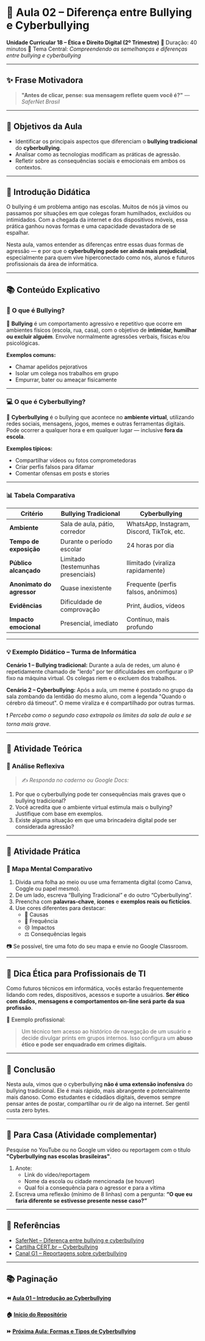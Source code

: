 # 👥 Aula 02 – Diferença entre Bullying e Cyberbullying

**Unidade Curricular 18 – Ética e Direito Digital (2º Trimestre)**
 📆 Duração: 40 minutos
 🎯 Tema Central: *Compreendendo as semelhanças e diferenças entre bullying e cyberbullying*

------

## ✨ Frase Motivadora

> **"Antes de clicar, pense: sua mensagem reflete quem você é?"**
>  — *SaferNet Brasil*

------

## 🎯 Objetivos da Aula

- Identificar os principais aspectos que diferenciam o **bullying tradicional** do **cyberbullying**.
- Analisar como as tecnologias modificam as práticas de agressão.
- Refletir sobre as consequências sociais e emocionais em ambos os contextos.

------

## 🧠 Introdução Didática

O bullying é um problema antigo nas escolas. Muitos de nós já vimos ou passamos por situações em que colegas foram humilhados, excluídos ou intimidados. Com a chegada da internet e dos dispositivos móveis, essa prática ganhou novas formas e uma capacidade devastadora de se espalhar.

Nesta aula, vamos entender as diferenças entre essas duas formas de agressão — e por que o **cyberbullying pode ser ainda mais prejudicial**, especialmente para quem vive hiperconectado como nós, alunos e futuros profissionais da área de informática.

------

## 📚 Conteúdo Explicativo

### 🧩 O que é Bullying?

📌 **Bullying** é um comportamento agressivo e repetitivo que ocorre em ambientes físicos (escola, rua, casa), com o objetivo de **intimidar, humilhar ou excluir alguém**. Envolve normalmente agressões verbais, físicas e/ou psicológicas.

**Exemplos comuns:**

- Chamar apelidos pejorativos
- Isolar um colega nos trabalhos em grupo
- Empurrar, bater ou ameaçar fisicamente

------

### 💻 O que é Cyberbullying?

📌 **Cyberbullying** é o bullying que acontece no **ambiente virtual**, utilizando redes sociais, mensagens, jogos, memes e outras ferramentas digitais. Pode ocorrer a qualquer hora e em qualquer lugar — inclusive **fora da escola**.

**Exemplos típicos:**

- Compartilhar vídeos ou fotos comprometedoras
- Criar perfis falsos para difamar
- Comentar ofensas em posts e stories

------

### 📊 Tabela Comparativa

| Critério                  | Bullying Tradicional               | Cyberbullying                              |
| ------------------------- | ---------------------------------- | ------------------------------------------ |
| **Ambiente**              | Sala de aula, pátio, corredor      | WhatsApp, Instagram, Discord, TikTok, etc. |
| **Tempo de exposição**    | Durante o período escolar          | 24 horas por dia                           |
| **Público alcançado**     | Limitado (testemunhas presenciais) | Ilimitado (viraliza rapidamente)           |
| **Anonimato do agressor** | Quase inexistente                  | Frequente (perfis falsos, anônimos)        |
| **Evidências**            | Dificuldade de comprovação         | Print, áudios, vídeos                      |
| **Impacto emocional**     | Presencial, imediato               | Contínuo, mais profundo                    |

------

### 💡 Exemplo Didático – Turma de Informática

**Cenário 1 – Bullying tradicional:**
 Durante a aula de redes, um aluno é repetidamente chamado de "lerdo" por ter dificuldades em configurar o IP fixo na máquina virtual. Os colegas riem e o excluem dos trabalhos.

**Cenário 2 – Cyberbullying:**
 Após a aula, um meme é postado no grupo da sala zombando da lentidão do mesmo aluno, com a legenda "Quando o cérebro dá timeout". O meme viraliza e é compartilhado por outras turmas.

❗ *Perceba como o segundo caso extrapola os limites da sala de aula e se torna mais grave.*

------

## 🧪 Atividade Teórica

### 📄 Análise Reflexiva

> ✍️ *Responda no caderno ou Google Docs:*

1. Por que o cyberbullying pode ter consequências mais graves que o bullying tradicional?
2. Você acredita que o ambiente virtual estimula mais o bullying? Justifique com base em exemplos.
3. Existe alguma situação em que uma brincadeira digital pode ser considerada agressão?

------

## 🧠 Atividade Prática

### 📌 Mapa Mental Comparativo

1. Divida uma folha ao meio ou use uma ferramenta digital (como Canva, Coggle ou papel mesmo).
2. De um lado, escreva “Bullying Tradicional” e do outro “Cyberbullying”.
3. Preencha com **palavras-chave**, **ícones** e **exemplos reais ou fictícios**.
4. Use cores diferentes para destacar:
   - 🚨 Causas
   - 🔁 Frequência
   - 😢 Impactos
   - ⚖️ Consequências legais

📷 Se possível, tire uma foto do seu mapa e envie no Google Classroom.

------

## 🔐 Dica Ética para Profissionais de TI

Como futuros técnicos em informática, vocês estarão frequentemente lidando com redes, dispositivos, acessos e suporte a usuários. **Ser ético com dados, mensagens e comportamentos on-line será parte da sua profissão**.

📌 Exemplo profissional:

> Um técnico tem acesso ao histórico de navegação de um usuário e decide divulgar prints em grupos internos. Isso configura um **abuso ético e pode ser enquadrado em crimes digitais.**

------

## 🧭 Conclusão

Nesta aula, vimos que o cyberbullying **não é uma extensão inofensiva** do bullying tradicional. Ele é mais rápido, mais abrangente e potencialmente mais danoso. Como estudantes e cidadãos digitais, devemos sempre pensar antes de postar, compartilhar ou rir de algo na internet. Ser gentil custa zero bytes.

------

## 📝 Para Casa (Atividade complementar)

Pesquise no YouTube ou no Google um vídeo ou reportagem com o título **"Cyberbullying nas escolas brasileiras"**.

1. Anote:
   - Link do vídeo/reportagem
   - Nome da escola ou cidade mencionada (se houver)
   - Qual foi a consequência para o agressor e para a vítima
2. Escreva uma reflexão (mínimo de 8 linhas) com a pergunta:
    **“O que eu faria diferente se estivesse presente nesse caso?”**

------

## 🔗 Referências

- [SaferNet – Diferença entre bullying e cyberbullying](https://new.safernet.org.br/content/entenda-diferencas)
- [Cartilha CERT.br – Cyberbullying](https://cartilha.cert.br/cyberbullying/)
- [Canal G1 – Reportagens sobre cyberbullying](https://g1.globo.com/)

------

## 📚 Paginação

#### ⏪ [Aula 01 – Introdução ao Cyberbullying](https://chatgpt.com/g/g-p-67a127ac6b748191b56707d3b253f5cc-uc18/c/68122427-23a8-8003-841c-8ff74467f250#)

#### 🏠 [Início do Repositório](https://github.com/prof-andrericardo/uc18-etica_direito_digital)

#### ⏩ [Próxima Aula: Formas e Tipos de Cyberbullying](https://chatgpt.com/g/g-p-67a127ac6b748191b56707d3b253f5cc-uc18/c/68122427-23a8-8003-841c-8ff74467f250#)

